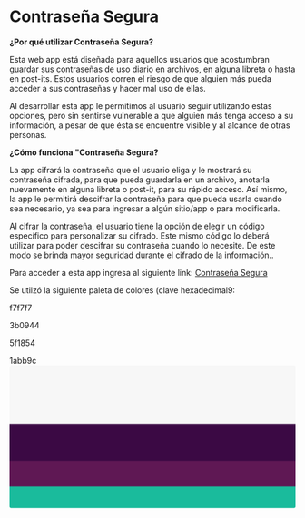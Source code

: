 # Contraseña Segura

**¿Por qué utilizar Contraseña Segura?**

Esta web app está diseñada para aquellos usuarios que acostumbran guardar sus contraseñas de uso diario en archivos, en alguna libreta o hasta en post-its. Estos usuarios corren el riesgo de que alguien más pueda acceder a sus contraseñas y hacer mal uso de ellas. 

Al desarrollar esta app le permitimos al usuario seguir utilizando estas opciones, pero sin sentirse vulnerable a que alguien más tenga acceso a su información, a pesar de que ésta se encuentre visible y al alcance de otras personas.

**¿Cómo funciona "Contraseña Segura?**

La app cifrará la contraseña que el usuario eliga y le mostrará su contraseña cifrada, para que pueda guardarla en un archivo, anotarla nuevamente en alguna libreta o post-it, para su rápido acceso. Así mismo, la app le permitirá descifrar la contraseña para que pueda usarla cuando sea necesario, ya sea para ingresar a algún sitio/app o para modificarla.

Al cifrar la contraseña, el usuario tiene la opción de elegir un código específico para personalizar su cifrado. Este mismo código lo deberá utilizar para poder descifrar su contraseña cuando lo necesite. De este modo se brinda mayor seguridad durante el cifrado de la información..


Para acceder a esta app ingresa al siguiente link:
[Contraseña Segura](https://taniatenorio.github.io/cifrado-cesar/src/home-page.html)




Se utilzó la siguiente paleta de  colores (clave hexadecimal9:

f7f7f7

3b0944

5f1854

1abb9c
![Color Palette](src/Images/Color_palette.png)
